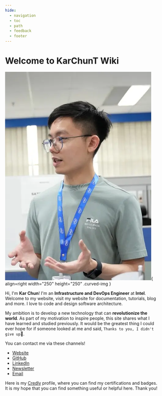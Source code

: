 ```yaml
---
hide:
  - navigation
  - toc
  - path
  - feedback
  - footer
---
```


# Welcome to KarChunT Wiki

![me](./assets/anotherme.webp){ align=right width="250" height="250" .curved-img }

Hi, I'm **Kar Chun**! I'm an **Infrastructure and DevOps Engineer** at **Intel**. Welcome to my website, visit my website for documentation, tutorials, blog and more. I love to code and design software architecture.

My ambition is to develop a new technology that can **revolutionize the world**. As part of my motivation to inspire people, this site shares what I have learned and studied previously. It would be the greatest thing I could ever hope for if someone looked at me and said, `Thanks to you, I didn't give up`🥳.

You can contact me via these channels!

- [Website](https://karchunt.com)
- [GitHub](https://github.com/KarChunT/karchunt.com)
- [LinkedIn](https://www.linkedin.com/in/karchuntan)
- [Newsletter](https://karchunt.substack.com/)
- [Email](mailto:karchuntan.1999@gmail.com)

Here is my [Credly](https://www.credly.com/users/kar-chun-tan) profile, where you can find my certifications and badges.  
It is my hope that you can find something useful or helpful here. Thank you!
